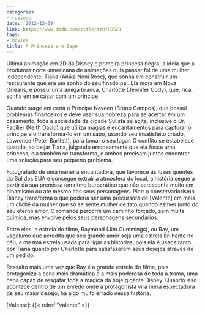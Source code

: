 ```yaml
---
categories:
- reviews
date: '2012-12-09'
link: https://www.imdb.com/title/tt0780521
tags:
- movies
title: A Princesa e o Sapo
---
```


Última animação em 2D da Disney e primeira princesa negra, a ideia que a produtora norte-americana de animações quis passar foi de uma mulher independente, Tiana (Anika Noni Rose), que sonha em construir um restaurante que era um sonho do seu finado pai. Ela mora em Nova Orleans, e possui uma amiga branca, Charlotte (Jennifer Cody), que, rica, sonha em se casar com um príncipe.

Quando surge em cena o Príncipe Naveen (Bruno Campos), que possui problemas financeiros e deve usar sua nobreza para se acertar em um casamento, toda a sociedade da cidade Sulista se agita, inclusive o Dr. Facilier (Keith David) que utiliza magias e encantamentos para capturar o príncipe e o transformá-lo em um sapo, usando seu insatisfeito criado, Lawrence (Peter Bartlett), para tomar o seu lugar. O conflito se estabelece quando, ao beijar Tiana, julgando erroneamente que ela fosse uma princesa, ela também se transforma, e ambos precisam juntos encontrar uma solução para seu pequeno problema.

Fotografado de uma maneira encantadora, que favorece as luzes quentes do Sul dos EUA e consegue extrair a atmosfera do local, a história segue a partir da sua premissa um ritmo burocrático que não acrescenta muito em dinamismo ou até mesmo aos seus personagens. Pior: o conservadorismo Disney transforma o que poderia ser uma precursora de [Valente] em mais um clichê da mulher que só se sente mulher de fato quando estiver junto do seu eterno amor. O romance percorre um caminho forçado, sem muita química, mas envolve pelos seus personagens secundários.

Entre eles, a estrela do filme, Raymond (Jim Cummings), ou Ray, um vagalume que acredita que seu grande amor seja uma estrela brilhante no céu, a mesma estrela usada para ligar as histórias, pois ela é usada tanto por Tiana quanto por Charlotte para satisfazerem seus desejos através de um pedido.

Ressalto mais uma vez que Ray é a grande estrela do filme, pois protagoniza a cena mais dramática e a mais poderosa de toda a trama, uma cena capaz de resgatar toda a mágica da hoje gigante Disney. Quando isso acontece dentro de um enredo onde a protagonista vira mera espectadora de seu maior desejo, há algo muito errado nessa história.

[Valente]: {{< relref "valente" >}}